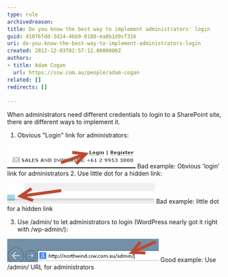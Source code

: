 ```yaml
---
type: rule
archivedreason: 
title: Do you know the best way to implement administrators' login
guid: d1076fdd-3d24-4bb9-8188-ea8b1d9cf316
uri: do-you-know-the-best-way-to-implement-administrators-login
created: 2012-12-03T02:57:12.0000000Z
authors:
- title: Adam Cogan
  url: https://ssw.com.au/people/adam-cogan
related: []
redirects: []

---
```


When administrators need different credentials to login to a SharePoint site, there are different ways to implement it. 
<!--endintro-->

1. Obvious "Login" link for administrators:

![](LoginLink.png)
Bad example: Obvious 'login' link for administrators 
2. Use little dot for a hidden link:

![](HiddenDotLink.png)
Bad example: little dot for a hidden link

3. Use /admin/ to let administrators to login (WordPress nearly got it right with /wp-admin/):

![](AdminURL.png)
Good example: Use /admin/ URL for administrators
